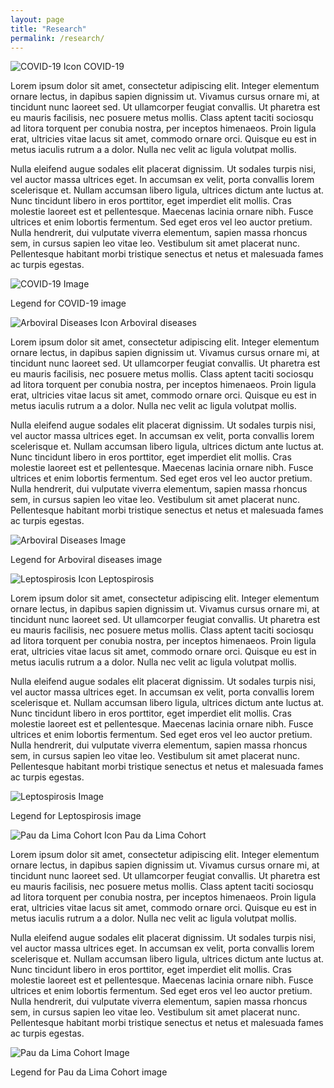 ```yaml
---
layout: page
title: "Research"
permalink: /research/
---
```


<div class="research-section">

  <div class="research-item">
    <div class="icon-title">
      <img src="{{ "/assets/placeholder.svg" | relative_url }}" alt="COVID-19 Icon" class="research-icon">
      <span class="research-title">COVID-19</span>
    </div>
    <p>Lorem ipsum dolor sit amet, consectetur adipiscing elit. Integer elementum ornare lectus, in dapibus sapien dignissim ut. Vivamus cursus ornare mi, at tincidunt nunc laoreet sed. Ut ullamcorper feugiat convallis. Ut pharetra est eu mauris facilisis, nec posuere metus mollis. Class aptent taciti sociosqu ad litora torquent per conubia nostra, per inceptos himenaeos. Proin ligula erat, ultricies vitae lacus sit amet, commodo ornare orci. Quisque eu est in metus iaculis rutrum a a dolor. Nulla nec velit ac ligula volutpat mollis. </p>
    <p>Nulla eleifend augue sodales elit placerat dignissim. Ut sodales turpis nisi, vel auctor massa ultrices eget. In accumsan ex velit, porta convallis lorem scelerisque et. Nullam accumsan libero ligula, ultrices dictum ante luctus at. Nunc tincidunt libero in eros porttitor, eget imperdiet elit mollis. Cras molestie laoreet est et pellentesque. Maecenas lacinia ornare nibh. Fusce ultrices et enim lobortis fermentum. Sed eget eros vel leo auctor pretium. Nulla hendrerit, dui vulputate viverra elementum, sapien massa rhoncus sem, in cursus sapien leo vitae leo. Vestibulum sit amet placerat nunc. Pellentesque habitant morbi tristique senectus et netus et malesuada fames ac turpis egestas.</p>
    <img src="{{ "/assets/placeholder1.jpg" | relative_url }}" alt="COVID-19 Image" class="research-image">
    <p class="legend">Legend for COVID-19 image</p>
  </div>

  <div class="research-item">
    <div class="icon-title">
      <img src="{{ "/assets/placeholder.svg" | relative_url }}" alt="Arboviral Diseases Icon" class="research-icon">
      <span class="research-title">Arboviral diseases</span>
    </div>
    <p>Lorem ipsum dolor sit amet, consectetur adipiscing elit. Integer elementum ornare lectus, in dapibus sapien dignissim ut. Vivamus cursus ornare mi, at tincidunt nunc laoreet sed. Ut ullamcorper feugiat convallis. Ut pharetra est eu mauris facilisis, nec posuere metus mollis. Class aptent taciti sociosqu ad litora torquent per conubia nostra, per inceptos himenaeos. Proin ligula erat, ultricies vitae lacus sit amet, commodo ornare orci. Quisque eu est in metus iaculis rutrum a a dolor. Nulla nec velit ac ligula volutpat mollis. </p>
    <p>Nulla eleifend augue sodales elit placerat dignissim. Ut sodales turpis nisi, vel auctor massa ultrices eget. In accumsan ex velit, porta convallis lorem scelerisque et. Nullam accumsan libero ligula, ultrices dictum ante luctus at. Nunc tincidunt libero in eros porttitor, eget imperdiet elit mollis. Cras molestie laoreet est et pellentesque. Maecenas lacinia ornare nibh. Fusce ultrices et enim lobortis fermentum. Sed eget eros vel leo auctor pretium. Nulla hendrerit, dui vulputate viverra elementum, sapien massa rhoncus sem, in cursus sapien leo vitae leo. Vestibulum sit amet placerat nunc. Pellentesque habitant morbi tristique senectus et netus et malesuada fames ac turpis egestas.</p>
    <img src="{{ "/assets/placeholder2.jpg" | relative_url }}" alt="Arboviral Diseases Image" class="research-image">
    <p class="legend">Legend for Arboviral diseases image</p>
  </div>

  <div class="research-item">
    <div class="icon-title">
      <img src="{{ "/assets/placeholder.svg" | relative_url }}" alt="Leptospirosis Icon" class="research-icon">
      <span class="research-title">Leptospirosis</span>
    </div>
    <p>Lorem ipsum dolor sit amet, consectetur adipiscing elit. Integer elementum ornare lectus, in dapibus sapien dignissim ut. Vivamus cursus ornare mi, at tincidunt nunc laoreet sed. Ut ullamcorper feugiat convallis. Ut pharetra est eu mauris facilisis, nec posuere metus mollis. Class aptent taciti sociosqu ad litora torquent per conubia nostra, per inceptos himenaeos. Proin ligula erat, ultricies vitae lacus sit amet, commodo ornare orci. Quisque eu est in metus iaculis rutrum a a dolor. Nulla nec velit ac ligula volutpat mollis. </p>
    <p>Nulla eleifend augue sodales elit placerat dignissim. Ut sodales turpis nisi, vel auctor massa ultrices eget. In accumsan ex velit, porta convallis lorem scelerisque et. Nullam accumsan libero ligula, ultrices dictum ante luctus at. Nunc tincidunt libero in eros porttitor, eget imperdiet elit mollis. Cras molestie laoreet est et pellentesque. Maecenas lacinia ornare nibh. Fusce ultrices et enim lobortis fermentum. Sed eget eros vel leo auctor pretium. Nulla hendrerit, dui vulputate viverra elementum, sapien massa rhoncus sem, in cursus sapien leo vitae leo. Vestibulum sit amet placerat nunc. Pellentesque habitant morbi tristique senectus et netus et malesuada fames ac turpis egestas.</p>
    <img src="{{ "/assets/placeholder3.jpg" | relative_url }}" alt="Leptospirosis Image" class="research-image">
    <p class="legend">Legend for Leptospirosis image</p>
  </div>

  <div class="research-item">
    <div class="icon-title">
      <img src="{{ "/assets/placeholder.svg" | relative_url }}" alt="Pau da Lima Cohort Icon" class="research-icon">
      <span class="research-title">Pau da Lima Cohort</span>
    </div>
    <p>Lorem ipsum dolor sit amet, consectetur adipiscing elit. Integer elementum ornare lectus, in dapibus sapien dignissim ut. Vivamus cursus ornare mi, at tincidunt nunc laoreet sed. Ut ullamcorper feugiat convallis. Ut pharetra est eu mauris facilisis, nec posuere metus mollis. Class aptent taciti sociosqu ad litora torquent per conubia nostra, per inceptos himenaeos. Proin ligula erat, ultricies vitae lacus sit amet, commodo ornare orci. Quisque eu est in metus iaculis rutrum a a dolor. Nulla nec velit ac ligula volutpat mollis. </p>
    <p>Nulla eleifend augue sodales elit placerat dignissim. Ut sodales turpis nisi, vel auctor massa ultrices eget. In accumsan ex velit, porta convallis lorem scelerisque et. Nullam accumsan libero ligula, ultrices dictum ante luctus at. Nunc tincidunt libero in eros porttitor, eget imperdiet elit mollis. Cras molestie laoreet est et pellentesque. Maecenas lacinia ornare nibh. Fusce ultrices et enim lobortis fermentum. Sed eget eros vel leo auctor pretium. Nulla hendrerit, dui vulputate viverra elementum, sapien massa rhoncus sem, in cursus sapien leo vitae leo. Vestibulum sit amet placerat nunc. Pellentesque habitant morbi tristique senectus et netus et malesuada fames ac turpis egestas.</p>
    <img src="{{ "/assets/placeholder4.jpg" | relative_url }}" alt="Pau da Lima Cohort Image" class="research-image">
    <p class="legend">Legend for Pau da Lima Cohort image</p>
  </div>

</div>